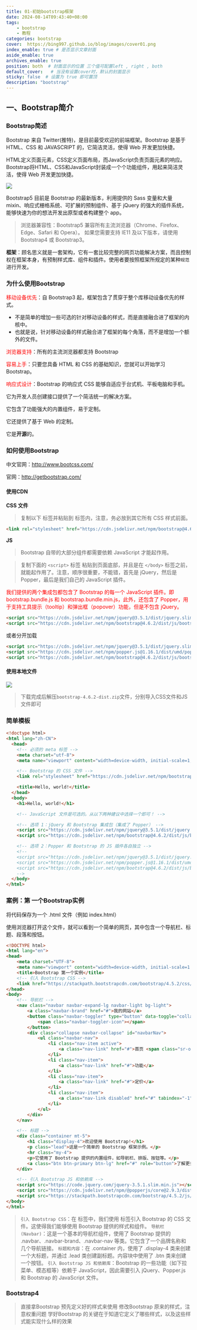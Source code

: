 ```yaml
---
title: 01-初始bootstrap框架
date: 2024-08-14T09:43:40+08:00
tags:
    - bootstrap
    - 教程
categories: bootstrap
cover:  https://bing997.github.io/blog/images/cover01.png
index_enable: true # 是否显示文章封面
aside_enable: true 
archives_enable: true 
position: both  # 封面显示的位置 三个值可配置left , right , both 
default_cover:   # 当没有设置cover时，默认的封面显示
sticky: false  # 设置为 true 即可置顶
description: "bootstrap"
---
```

## 一、Bootstrap简介

### Bootstrap简述
Bootstrap 来自 Twitter(推特)，是目前最受欢迎的前端框架。Bootstrap 是基于 HTML、CSS 和 JAVASCRIPT 的，它简洁灵活，使得 Web 开发更加快捷。

HTML定义页面元素，CSS定义页面布局，而JavaScript负责页面元素的响应。Bootstrap将HTML、CSS和JavaScript封装成一个个功能组件，用起来简洁灵活，使得 Web 开发更加快捷。

![](/images/20240814120416.png)

Bootstrap5 目前是 Bootstrap 的最新版本，利用提供的 Sass 变量和大量 mixin、响应式栅格系统、可扩展的预制组件、基于 jQuery 的强大的插件系统，能够快速为你的想法开发出原型或者构建整个 app。

> 浏览器兼容性：Bootstrap5 兼容所有主流浏览器（Chrome、Firefox、Edge、Safari 和 Opera）。 如果您需要支持 IE11 及以下版本，请使用 Bootstrap4 或 Bootstrap3。

**框架**：顾名思义就是一套架构，它有一套比较完整的网页功能解决方案，而且控制权在框架本身，有预制样式库、组件和插件。使用者要按照框架所规定的某种`规范`进行开发。


### 为什么使用Bootstrap
<span style="color: red;">移动设备优先</span>：自 Bootstrap3 起，框架包含了贯穿于整个库移动设备优先的样式。
+ 不是简单的增加一些可选的针对移动设备的样式，而是直接融合进了框架的内核中。
+ 也就是说，针对移动设备的样式融合进了框架的每个角落，而不是增加一个额外的文件。
<span style="color: red;"></span>

<span style="color: red;">浏览器支持</span>：所有的主流浏览器都支持 Bootstrap

<span style="color: red;">容易上手</span>：只要您具备 HTML 和 CSS 的基础知识，您就可以开始学习 Bootstrap。

<span style="color: red;">响应式设计</span>：Bootstrap 的响应式 CSS 能够自适应于台式机、平板电脑和手机。

它为开发人员创建接口提供了一个简洁统一的解决方案。

它包含了功能强大的内置组件，易于定制。

它还提供了基于 Web 的定制。

它是**开源**的。


### 如何使用Bootstrap
中文官网：http://www.bootcss.com/ 

官网：http://getbootstrap.com/ 

#### 使用CDN
**CSS 文件**
> 复制以下 <link> 标签并粘贴到 <head> 标签内，注意，务必放到其它所有 CSS 样式前面。
```html
<link rel="stylesheet" href="https://cdn.jsdelivr.net/npm/bootstrap@4.6.2/dist/css/bootstrap.min.css" integrity="sha384-xOolHFLEh07PJGoPkLv1IbcEPTNtaed2xpHsD9ESMhqIYd0nLMwNLD69Npy4HI+N" crossorigin="anonymous">
```
**JS**
> Bootstrap 自带的大部分组件都需要依赖 JavaScript 才能起作用。

> 复制下面的 `<script>` 标签 粘贴到页面底部，并且是在 `</body>` 标签之前，就能起作用了。注意，顺序很重要，不能错，首先是 jQuery，然后是 Popper，最后是我们自己的 JavaScript 插件。

<span style="color: red;">
我们提供的两个集成包都包含了 Bootstrap 的每一个 JavaScript 插件。即 bootstrap.bundle.js 和 bootstrap.bundle.min.js，此外，还包含了 Popper，用于支持工具提示（tooltip）和弹出框（popover）功能，但是不包含 jQuery。
</span>


```html
<script src="https://cdn.jsdelivr.net/npm/jquery@3.5.1/dist/jquery.slim.min.js" integrity="sha384-DfXdz2htPH0lsSSs5nCTpuj/zy4C+OGpamoFVy38MVBnE+IbbVYUew+OrCXaRkfj" crossorigin="anonymous"></script>
<script src="https://cdn.jsdelivr.net/npm/bootstrap@4.6.2/dist/js/bootstrap.bundle.min.js" integrity="sha384-7ymO4nGrkm372HoSbq1OY2DP4pEZnMiA+E0F3zPr+JQQtQ82gQ1HPY3QIVtztVua" crossorigin="anonymous"></script>
```
或者分开加载
```html
<script src="https://cdn.jsdelivr.net/npm/jquery@3.5.1/dist/jquery.slim.min.js" integrity="sha384-DfXdz2htPH0lsSSs5nCTpuj/zy4C+OGpamoFVy38MVBnE+IbbVYUew+OrCXaRkfj" crossorigin="anonymous"></script>
<script src="https://cdn.jsdelivr.net/npm/popper.js@1.16.1/dist/umd/popper.min.js" integrity="sha384-9/reFTGAW83EW2RDu2S0VKaIzap3H66lZH81PoYlFhbGU+6BZp6G7niu735Sk7lN" crossorigin="anonymous"></script>
<script src="https://cdn.jsdelivr.net/npm/bootstrap@4.6.2/dist/js/bootstrap.min.js" integrity="sha384-Lge2E2XotzMiwH69/MXB72yLpwyENMiOKX8zS8Qo7LDCvaBIWGL+GlRQEKIpYR04" crossorigin="anonymous"></script>
```


#### 使用本地文件
![](/images/下载bootstrap.png)

> 下载完成后解压`bootstrap-4.6.2-dist.zip`文件，分别导入CSS文件和JS文件即可



### 简单模板

```html
<!doctype html>
<html lang="zh-CN">
  <head>
    <!-- 必须的 meta 标签 -->
    <meta charset="utf-8">
    <meta name="viewport" content="width=device-width, initial-scale=1, shrink-to-fit=no">

    <!-- Bootstrap 的 CSS 文件 -->
    <link rel="stylesheet" href="https://cdn.jsdelivr.net/npm/bootstrap@4.6.2/dist/css/bootstrap.min.css" integrity="sha384-xOolHFLEh07PJGoPkLv1IbcEPTNtaed2xpHsD9ESMhqIYd0nLMwNLD69Npy4HI+N" crossorigin="anonymous">

    <title>Hello, world!</title>
  </head>
  <body>
    <h1>Hello, world!</h1>

    <!-- JavaScript 文件是可选的。从以下两种建议中选择一个即可！ -->

    <!-- 选项 1：jQuery 和 Bootstrap 集成包（集成了 Popper） -->
    <script src="https://cdn.jsdelivr.net/npm/jquery@3.5.1/dist/jquery.slim.min.js" integrity="sha384-DfXdz2htPH0lsSSs5nCTpuj/zy4C+OGpamoFVy38MVBnE+IbbVYUew+OrCXaRkfj" crossorigin="anonymous"></script>
    <script src="https://cdn.jsdelivr.net/npm/bootstrap@4.6.2/dist/js/bootstrap.bundle.min.js" integrity="sha384-7ymO4nGrkm372HoSbq1OY2DP4pEZnMiA+E0F3zPr+JQQtQ82gQ1HPY3QIVtztVua" crossorigin="anonymous"></script>

    <!-- 选项 2：Popper 和 Bootstrap 的 JS 插件各自独立 -->
    <!--
    <script src="https://cdn.jsdelivr.net/npm/jquery@3.5.1/dist/jquery.slim.min.js" integrity="sha384-DfXdz2htPH0lsSSs5nCTpuj/zy4C+OGpamoFVy38MVBnE+IbbVYUew+OrCXaRkfj" crossorigin="anonymous"></script>
    <script src="https://cdn.jsdelivr.net/npm/popper.js@1.16.1/dist/umd/popper.min.js" integrity="sha384-9/reFTGAW83EW2RDu2S0VKaIzap3H66lZH81PoYlFhbGU+6BZp6G7niu735Sk7lN" crossorigin="anonymous"></script>
    <script src="https://cdn.jsdelivr.net/npm/bootstrap@4.6.2/dist/js/bootstrap.min.js" integrity="sha384-Lge2E2XotzMiwH69/MXB72yLpwyENMiOKX8zS8Qo7LDCvaBIWGL+GlRQEKIpYR04" crossorigin="anonymous"></script>
    -->
  </body>
</html>
```


### 案例：第 一个Bootstrap实例

将代码保存为一个 .html 文件（例如 index.html）

使用浏览器打开这个文件，就可以看到一个简单的网页，其中包含一个导航栏、标题、段落和按钮。
```html
<!DOCTYPE html>
<html lang="en">
<head>
    <meta charset="UTF-8">
    <meta name="viewport" content="width=device-width, initial-scale=1.0">
    <title>Bootstrap 第一个实例</title>
    <!-- 引入 Bootstrap CSS -->
    <link href="https://stackpath.bootstrapcdn.com/bootstrap/4.5.2/css/bootstrap.min.css" rel="stylesheet">
</head>
<body>
    <!-- 导航栏 -->
    <nav class="navbar navbar-expand-lg navbar-light bg-light">
        <a class="navbar-brand" href="#">我的网站</a>
        <button class="navbar-toggler" type="button" data-toggle="collapse" data-target="#navbarNav" aria-controls="navbarNav" aria-expanded="false" aria-label="Toggle navigation">
            <span class="navbar-toggler-icon"></span>
        </button>
        <div class="collapse navbar-collapse" id="navbarNav">
            <ul class="navbar-nav">
                <li class="nav-item active">
                    <a class="nav-link" href="#">首页 <span class="sr-only">(current)</span></a>
                </li>
                <li class="nav-item">
                    <a class="nav-link" href="#">功能</a>
                </li>
                <li class="nav-item">
                    <a class="nav-link" href="#">定价</a>
                </li>
                <li class="nav-item">
                    <a class="nav-link disabled" href="#" tabindex="-1" aria-disabled="true">禁用</a>
                </li>
            </ul>
        </div>
    </nav>

    <!-- 标题 -->
    <div class="container mt-5">
        <h1 class="display-4">欢迎使用 Bootstrap!</h1>
        <p class="lead">这是一个简单的 Bootstrap 框架示例。</p>
        <hr class="my-4">
        <p>它使用了 Bootstrap 提供的内置组件，如导航栏、排版、按钮等。</p>
        <a class="btn btn-primary btn-lg" href="#" role="button">了解更多</a>
    </div>

    <!-- 引入 Bootstrap JS 和依赖库 -->
    <script src="https://code.jquery.com/jquery-3.5.1.slim.min.js"></script>
    <script src="https://cdn.jsdelivr.net/npm/@popperjs/core@2.9.3/dist/umd/popper.min.js"></script>
    <script src="https://stackpath.bootstrapcdn.com/bootstrap/4.5.2/js/bootstrap.min.js"></script>
</body>
</html>
```
> `引入 Bootstrap CSS`：在 <head> 标签中，我们使用 <link> 标签引入 Bootstrap 的 CSS 文件。这使得我们能够使用 Bootstrap 提供的样式和组件。
`导航栏 (Navbar)`：这是一个基本的导航栏组件，使用了 Bootstrap 提供的 .navbar、.navbar-brand、.navbar-nav 等类。它包含了一个品牌名称和几个导航链接。
`标题和内容`：在 .container 内，使用了 .display-4 类来创建一个大标题，并通过 .lead 类创建副标题。内容块中使用了 .btn 类来创建一个按钮。
`引入 Bootstrap JS 和依赖库`：Bootstrap 的一些功能（如下拉菜单、模态框等）依赖于 JavaScript，因此需要引入 jQuery、Popper.js 和 Bootstrap 的 JavaScript 文件。


### Bootstrap4

> 直接拿Bootstrap 预先定义好的样式来使用
修改Bootstrap 原来的样式，注意权重问题
学好Bootstrap 的关键在于知道它定义了哪些样式，以及这些样式能实现什么样的效果

